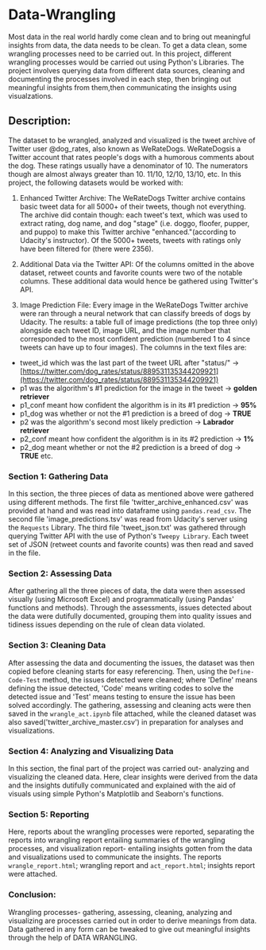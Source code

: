 # Data-Wrangling
Most data in the real world hardly come clean and to bring out meaningful insights from data, the data needs to be clean. To get a data clean, some wrangling processes need  to be carried out. In this project, different wrangling processes would be carried out using Python's Libraries. The project involves querying data from different data sources, cleaning and documenting the processes involved in each step, then bringing out meaningful insights from them,then communicating the insights using visualzations.
## Description:
The dataset to be wrangled, analyzed and visualized is the tweet archive of Twitter user @dog_rates, also known as WeRateDogs.
WeRateDogsis a Twitter account that rates people's dogs with a humorous comments about the dog. These ratings usually have a denominator of 10. The numerators though are almost always greater than 10. 11/10, 12/10, 13/10, etc.
In this project, the following datasets would be worked with: 
1. Enhanced Twitter Archive: 
The WeRateDogs Twitter archive contains basic tweet data for all 5000+ of their tweets, though not everything. The archive did contain though: each tweet's text, which was used to extract rating, dog name, and dog "stage" (i.e. doggo, floofer, pupper, and puppo) to make this Twitter archive "enhanced."(according to Udacity's instructor). Of the 5000+ tweets, tweets with ratings only have been filtered for (there were 2356).

2. Additional Data via the Twitter API:
Of the columns omitted in the above dataset, retweet counts and favorite counts were two of the notable columns. These additional data would hence be gathered using Twitter's API.

3. Image Prediction File:
Every image in the WeRateDogs Twitter archive were ran through a neural network that can classify breeds of dogs by Udacity. The results: a table full of image predictions (the top three only) alongside each tweet ID, image URL, and the image number that corresponded to the most confident prediction (numbered 1 to 4 since tweets can have up to four images).
The columns in the text files are:
* tweet_id which was the last part of the tweet URL after "status/" → [https://twitter.com/dog_rates/status/889531135344209921](https://twitter.com/dog_rates/status/889531135344209921)
* p1 was the algorithm's #1 prediction for the image in the tweet → **golden retriever**
* p1_conf meant how confident the algorithm is in its #1 prediction → **95%**
* p1_dog was whether or not the #1 prediction is a breed of dog → **TRUE**
* p2 was the algorithm's second most likely prediction → **Labrador retriever**
* p2_conf meant how confident the algorithm is in its #2 prediction → **1%**
* p2_dog meant whether or not the #2 prediction is a breed of dog → **TRUE**
etc.
### Section 1: Gathering Data
In this section, the three pieces of data as mentioned above were gathered using different methods. The first file 'twitter_archive_enhanced.csv' was provided at hand and was read into dataframe using `pandas.read_csv`.
The second file 'image_predictions.tsv' was read from Udacity's server using the `Requests` Library.
The third file 'tweet_json.txt' was gathered through querying Twitter API with the use of Python's `Tweepy Library`. Each tweet set of JSON (retweet counts and favorite counts) was then read and saved in the file.
### Section 2: Assessing Data
After gathering all the three pieces of data, the data were then assessed visually (using Microsoft Excel) and programmatically (using Pandas' functions and methods). Through the assessments, issues detected about the data were dutifully documented, grouping them into quality issues and tidiness issues depending on the rule of clean data violated.
### Section 3: Cleaning Data
After assessing the data and documenting the issues, the dataset was then copied before cleaning starts for easy referencing. Then, using the `Define-Code-Test` method, the issues detected were cleaned; where 'Define' means defining the issue detected, 'Code' means writing codes to solve the detected issue and 'Test' means testing to ensure the issue has been solved accordingly.
The gathering, assessing and cleaning acts were then saved in the `wrangle_act.ipynb` file attached, while the cleaned dataset was also saved('twitter_archive_master.csv') in preparation for analyses and visualizations.
### Section 4: Analyzing and Visualizing Data
In this section, the final part of the project was carried out- analyzing and visualizing the cleaned data. Here, clear insights were derived from the data and the insights dutifully communicated and explained with the aid of visuals using simple Python's Matplotlib and Seaborn's functions.
### Section 5: Reporting
Here, reports about the wrangling processes were reported, separating the reports into wrangling report entailing summaries of the wrangling processes, and visualization report- entailing insights gotten from the data and visualizations used to communicate the insights. The reports `wrangle_report.html`; wrangling report and `act_report.html`; insights report were attached.
### Conclusion:
Wrangling processes- gathering, assessing, cleaning, analyzing and visualizing are processes carried out in order to derive meanings from data. Data gathered in any form can be tweaked to give out meaningful insights through the help of DATA WRANGLING.
